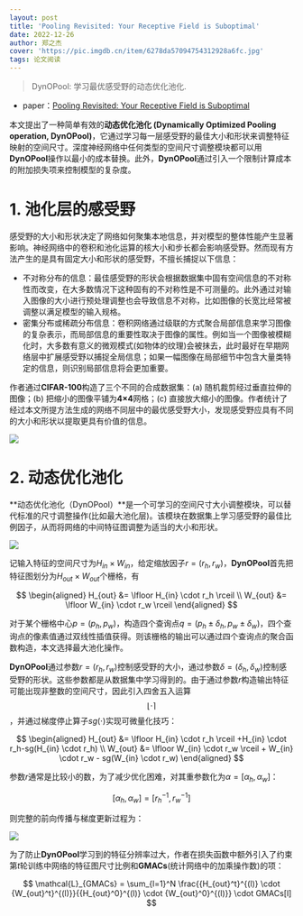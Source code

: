 ```yaml
---
layout: post
title: 'Pooling Revisited: Your Receptive Field is Suboptimal'
date: 2022-12-26
author: 郑之杰
cover: 'https://pic.imgdb.cn/item/6278da57094754312928a6fc.jpg'
tags: 论文阅读
---
```


> DynOPool: 学习最优感受野的动态优化池化.

- paper：[Pooling Revisited: Your Receptive Field is Suboptimal](https://arxiv.org/abs/2205.15254)


本文提出了一种简单有效的**动态优化池化 (Dynamically Optimized Pooling operation, DynOPool)**，它通过学习每一层感受野的最佳大小和形状来调整特征映射的空间尺寸。深度神经网络中任何类型的空间尺寸调整模块都可以用**DynOPool**操作以最小的成本替换。此外，**DynOPool**通过引入一个限制计算成本的附加损失项来控制模型的复杂度。

# 1. 池化层的感受野

感受野的大小和形状决定了网络如何聚集本地信息，并对模型的整体性能产生显著影响。神经网络中的卷积和池化运算的核大小和步长都会影响感受野。然而现有方法产生的是具有固定大小和形状的感受野，不擅长捕捉以下信息：
- 不对称分布的信息：最佳感受野的形状会根据数据集中固有空间信息的不对称性而改变，在大多数情况下这种固有的不对称性是不可测量的。此外通过对输入图像的大小进行预处理调整也会导致信息不对称，比如图像的长宽比经常被调整以满足模型的输入规格。
- 密集分布或稀疏分布信息：卷积网络通过级联的方式聚合局部信息来学习图像的复杂表示，而局部信息的重要性取决于图像的属性。例如当一个图像被模糊化时，大多数有意义的微观模式(如物体的纹理)会被抹去，此时最好在早期网络层中扩展感受野以捕捉全局信息；如果一幅图像在局部细节中包含大量类特定的信息，则识别局部信息将会更加重要。

作者通过**CIFAR-100**构造了三个不同的合成数据集：(a) 随机裁剪经过垂直拉伸的图像；(b) 把缩小的图像平铺为**4×4**网格；(c) 直接放大缩小的图像。作者统计了经过本文所提方法生成的网络不同层中的最优感受野大小，发现感受野应具有不同的大小和形状以提取更具有价值的信息。

![](https://pic.imgdb.cn/item/63aaf7c008b68301630fbc6d.jpg)

# 2. 动态优化池化

**动态优化池化（DynOPool）**是一个可学习的空间尺寸大小调整模块，可以替代标准的尺寸调整操作(比如最大池化层)。该模块在数据集上学习感受野的最佳比例因子，从而将网络的中间特征图调整为适当的大小和形状。

![](https://pic.imgdb.cn/item/63aaf99508b68301631306b2.jpg)

记输入特征的空间尺寸为$H_{in} \times W_{in}$，给定缩放因子$r=(r_h,r_w)$，**DynOPool**首先把特征图划分为$H_{out} \times W_{out}$个栅格，有

$$ \begin{aligned} H_{out} &= \lfloor H_{in} \cdot r_h  \rceil \\ W_{out} &= \lfloor W_{in} \cdot r_w  \rceil \end{aligned} $$

对于某个栅格中心$p=(p_h,p_w)$，构造四个查询点$q=(p_h ± \delta_h,p_w± \delta_w)$，四个查询点的像素值通过双线性插值获得。则该栅格的输出可以通过四个查询点的聚合函数构造，本文选择最大池化操作。

**DynOPool**通过参数$r=(r_h,r_w)$控制感受野的大小，通过参数$\delta=( \delta_h,\delta_w)$控制感受野的形状。这些参数都是从数据集中学习得到的。由于通过参数$r$构造输出特征可能出现非整数的空间尺寸，因此引入四舍五入运算$$\lfloor \cdot  \rceil$$，并通过梯度停止算子$sg(\cdot)$实现可微量化技巧：

$$ \begin{aligned} H_{out} &= \lfloor H_{in} \cdot r_h  \rceil +H_{in} \cdot r_h-sg(H_{in} \cdot r_h) \\ W_{out} &= \lfloor W_{in} \cdot r_w  \rceil + W_{in} \cdot r_w - sg(W_{in} \cdot r_w) \end{aligned} $$

参数$r$通常是比较小的数，为了减少优化困难，对其重参数化为$\alpha = [\alpha_h,\alpha_w]$：

$$ [\alpha_h,\alpha_w] = [r_h^{-1},r_w^{-1}] $$

则完整的前向传播与梯度更新过程为：

![](https://pic.imgdb.cn/item/63abeed408b6830163806bb2.jpg)

为了防止**DynOPool**学习到的特征分辨率过大，作者在损失函数中额外引入了约束第$t$轮训练中网络的特征图尺寸比例和**GMACs**(统计网络中的加乘操作数)的项：

$$ \mathcal{L}_{GMACs} = \sum_{l=1}^N \frac{{H_{out}^t}^{(l)} \cdot {W_{out}^t}^{(l)}}{{H_{out}^0}^{(l)} \cdot {W_{out}^0}^{(l)}} \cdot GMACs[l] $$